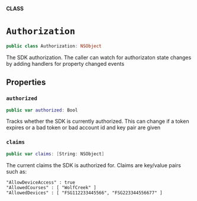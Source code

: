 **CLASS**

# `Authorization`

```swift
public class Authorization: NSObject
```

The SDK authorization. The caller can watch for authorizaton state changes by adding handlers
for property changed events

## Properties
### `authorized`

```swift
public var authorized: Bool
```

Tracks whether the SDK is currently authorized. This can change if a token expires or a bad
token or bad account id and key pair are given

### `claims`

```swift
public var claims: [String: NSObject]
```

The current claims the SDK is authorized for. Claims are key/value pairs such as:
```
"AllowDeviceAccess" : true
"AllowedCourses" : [ "WolfCreek" ]
"AllowedDevices" : [ "FSG112233445566", "FSG223344556677" ]
```
